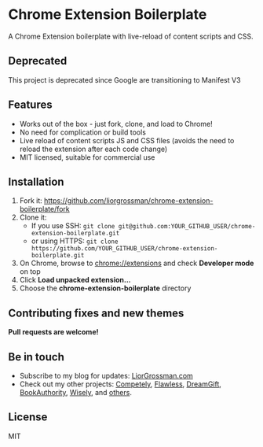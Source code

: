 # Chrome Extension Boilerplate
A Chrome Extension boilerplate with live-reload of content scripts and CSS.

## Deprecated
This project is deprecated since Google are transitioning to Manifest V3

## Features
* Works out of the box - just fork, clone, and load to Chrome!
* No need for complication or build tools
* Live reload of content scripts JS and CSS files (avoids the need to reload the extension after each code change)
* MIT licensed, suitable for commercial use

## Installation
1. Fork it: https://github.com/liorgrossman/chrome-extension-boilerplate/fork
1. Clone it:
	* If you use SSH: `git clone git@github.com:YOUR_GITHUB_USER/chrome-extension-boilerplate.git`
 	* or using HTTPS: `git clone https://github.com/YOUR_GITHUB_USER/chrome-extension-boilerplate.git`
1. On Chrome, browse to [chrome://extensions](chrome://extensions) and check **Developer mode** on top
1. Click **Load unpacked extension...**
1. Choose the **chrome-extension-boilerplate** directory

## Contributing fixes and new themes
**Pull requests are welcome!**

## Be in touch
* Subscribe to my blog for updates: [LiorGrossman.com](https://liorgrossman.com/)
* Check out my other projects: [Competely](https://competely.ai/), [Flawless](https://flawless.is/), [DreamGift](https://dreamgift.ai), [BookAuthority](https://bookauthority.org/), [Wisely](https://shopwisely.ai), and [others](https://liorgrossman.com/p/products).

##  License
MIT
